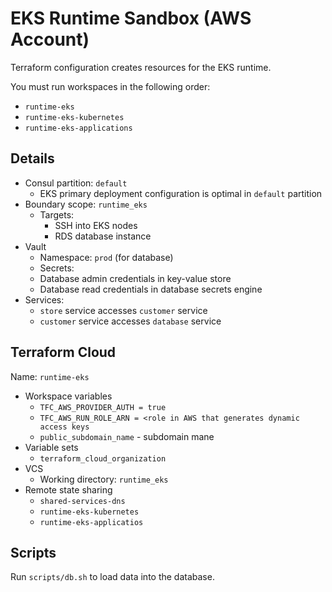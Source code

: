 # EKS Runtime Sandbox (AWS Account)

Terraform configuration creates resources for the EKS runtime.

You must run workspaces in the following order:

- `runtime-eks`
- `runtime-eks-kubernetes`
- `runtime-eks-applications`

## Details

 - Consul partition: `default`
   - EKS primary deployment configuration is optimal in `default` partition
 - Boundary scope: `runtime_eks`
    - Targets:
      - SSH into EKS nodes
      - RDS database instance
 - Vault
    - Namespace: `prod` (for database)
     - Secrets:
      - Database admin credentials in key-value store
      - Database read credentials in database secrets engine
 - Services:
    - `store` service accesses `customer` service
    - `customer` service accesses `database` service

 ## Terraform Cloud

 Name: `runtime-eks`

 - Workspace variables
   - `TFC_AWS_PROVIDER_AUTH = true`
   - `TFC_AWS_RUN_ROLE_ARN = <role in AWS that generates dynamic access keys`
   - `public_subdomain_name` - subdomain mane
- Variable sets
  - `terraform_cloud_organization`
- VCS
  - Working directory: `runtime_eks`
- Remote state sharing
  - `shared-services-dns`
  - `runtime-eks-kubernetes`
  - `runtime-eks-applicatios`

## Scripts

Run `scripts/db.sh` to load data into the database.